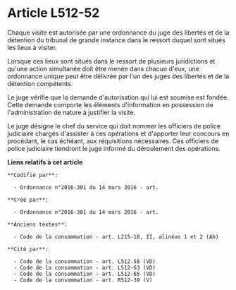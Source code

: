 # Article L512-52

Chaque visite est autorisée par une ordonnance du juge des libertés et de la détention du tribunal de grande instance dans le
ressort duquel sont situés les lieux à visiter.

Lorsque ces lieux sont situés dans le ressort de plusieurs juridictions et qu'une action simultanée doit être menée dans
chacun d'eux, une ordonnance unique peut être délivrée par l'un des juges des libertés et de la détention compétents.

Le juge vérifie que la demande d'autorisation qui lui est soumise est fondée. Cette demande comporte les éléments
d'information en possession de l'administration de nature à justifier la visite.

Le juge désigne le chef du service qui doit nommer les officiers de police judiciaire chargés d'assister à ces opérations et
d'apporter leur concours en procédant, le cas échéant, aux réquisitions nécessaires. Ces officiers de police judiciaire
tiendront le juge informé du déroulement des opérations.

**Liens relatifs à cet article**

	**Codifié par**:

	  - Ordonnance n°2016-301 du 14 mars 2016 - art.

	**Créé par**:

	  - Ordonnance n°2016-301 du 14 mars 2016 - art.

	**Anciens textes**:

	  - Code de la consommation - art. L215-18, II, alinéas 1 et 2 (Ab)

	**Cité par**:

	  - Code de la consommation - art. L512-58 (VD)
	  - Code de la consommation - art. L512-63 (VD)
	  - Code de la consommation - art. L512-65 (VD)
	  - Code de la consommation - art. R512-39 (V)
